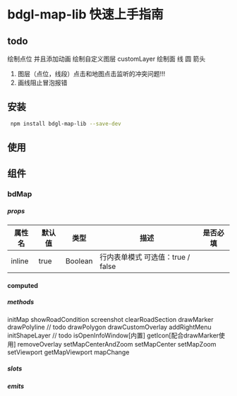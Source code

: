 # bdgl-map-lib 快速上手指南

## todo

绘制点位 并且添加动画
绘制自定义图层 customLayer
绘制面 线 圆 箭头

1. 图层（点位，线段）点击和地图点击监听的冲突问题!!!
2. 画线阻止冒泡报错

## 安装

```bash
 npm install bdgl-map-lib --save-dev
```

## 使用



## 组件

### bdMap

##### props

| 属性名    | 默认值  | 类型      | 描述                      | 是否必填 |
|--------|------|---------|-------------------------|------|
| inline | true | Boolean | 行内表单模式 可选值：true / false |      |

#### computed

##### methods
initMap
showRoadCondition
screenshot
clearRoadSection
drawMarker
drawPolyline
// todo
drawPolygon
drawCustomOverlay
addRightMenu
initShapeLayer
// todo
isOpenInfoWindow[内置]
getIcon[配合drawMarker使用]
removeOverlay
setMapCenterAndZoom
setMapCenter
setMapZoom
setViewport
getMapViewport
mapChange

##### slots

##### emits



